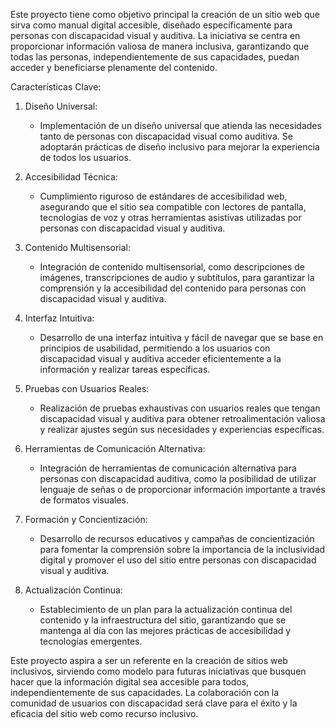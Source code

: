 Este proyecto tiene como objetivo principal la creación de un sitio web que sirva como manual digital accesible, diseñado específicamente para personas con discapacidad visual y auditiva. La iniciativa se centra en proporcionar información valiosa de manera inclusiva, garantizando que todas las personas, independientemente de sus capacidades, puedan acceder y beneficiarse plenamente del contenido.

Características Clave:

1. Diseño Universal:
   - Implementación de un diseño universal que atienda las necesidades tanto de personas con discapacidad visual como auditiva. Se adoptarán prácticas de diseño inclusivo para mejorar la experiencia de todos los usuarios.

2. Accesibilidad Técnica:
   - Cumplimiento riguroso de estándares de accesibilidad web, asegurando que el sitio sea compatible con lectores de pantalla, tecnologías de voz y otras herramientas asistivas utilizadas por personas con discapacidad visual y auditiva.

3. Contenido Multisensorial:
   - Integración de contenido multisensorial, como descripciones de imágenes, transcripciones de audio y subtítulos, para garantizar la comprensión y la accesibilidad del contenido para personas con discapacidad visual y auditiva.

4. Interfaz Intuitiva:
   - Desarrollo de una interfaz intuitiva y fácil de navegar que se base en principios de usabilidad, permitiendo a los usuarios con discapacidad visual y auditiva acceder eficientemente a la información y realizar tareas específicas.

5. Pruebas con Usuarios Reales:
   - Realización de pruebas exhaustivas con usuarios reales que tengan discapacidad visual y auditiva para obtener retroalimentación valiosa y realizar ajustes según sus necesidades y experiencias específicas.

6. Herramientas de Comunicación Alternativa:
   - Integración de herramientas de comunicación alternativa para personas con discapacidad auditiva, como la posibilidad de utilizar lenguaje de señas o de proporcionar información importante a través de formatos visuales.

7. Formación y Concientización:
   - Desarrollo de recursos educativos y campañas de concientización para fomentar la comprensión sobre la importancia de la inclusividad digital y promover el uso del sitio entre personas con discapacidad visual y auditiva.

8. Actualización Continua:
   - Establecimiento de un plan para la actualización continua del contenido y la infraestructura del sitio, garantizando que se mantenga al día con las mejores prácticas de accesibilidad y tecnologías emergentes.

Este proyecto aspira a ser un referente en la creación de sitios web inclusivos, sirviendo como modelo para futuras iniciativas que busquen hacer que la información digital sea accesible para todos, independientemente de sus capacidades. La colaboración con la comunidad de usuarios con discapacidad será clave para el éxito y la eficacia del sitio web como recurso inclusivo.
